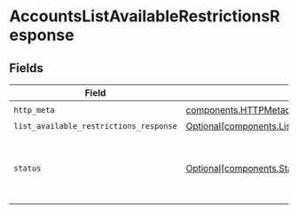 # AccountsListAvailableRestrictionsResponse


## Fields

| Field                                                                                                                  | Type                                                                                                                   | Required                                                                                                               | Description                                                                                                            |
| ---------------------------------------------------------------------------------------------------------------------- | ---------------------------------------------------------------------------------------------------------------------- | ---------------------------------------------------------------------------------------------------------------------- | ---------------------------------------------------------------------------------------------------------------------- |
| `http_meta`                                                                                                            | [components.HTTPMetadata](../../models/components/httpmetadata.md)                                                     | :heavy_check_mark:                                                                                                     | N/A                                                                                                                    |
| `list_available_restrictions_response`                                                                                 | [Optional[components.ListAvailableRestrictionsResponse]](../../models/components/listavailablerestrictionsresponse.md) | :heavy_minus_sign:                                                                                                     | OK                                                                                                                     |
| `status`                                                                                                               | [Optional[components.Status]](../../models/components/status.md)                                                       | :heavy_minus_sign:                                                                                                     | INVALID_ARGUMENT: The request is not valid, additional information may be present in the BadRequest details.           |
